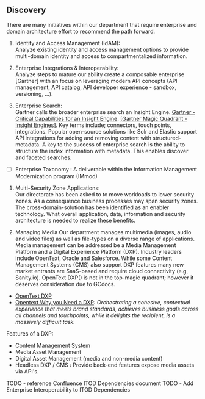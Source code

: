 ## Discovery

There are many initiatives within our department that require enterprise and domain architecture effort to recommend the path forward.

1. Identity and Access Management (IdAM):  
Analyze existing identity and access management options to provide multi-domain identity and access to compartmentalized information.


1. Enterprise Integrations & Interoperability:  
Analyze steps to mature our ability create a composable enterprise [Gartner] with an focus on leveraging modern API concepts (API management, API catalog, API developer experience - sandbox, versioning, ...).


1. Enterprise Search:  
Gartner calls the broader enterprise search an Insight Engine. [Gartner - Critical Capabilities for an Insight Engine](https://www.gartner.com/document/4000026?ref=solrAll&refval=312773615).  [[Gartner Magic Quadrant - Insight Engines]](https://www.gartner.com/document/3999454?ref=ddisp&refval=4000026).  Key terms include; connectors, touch points, integrations.  Popular open-source solutions like Solr and Elastic support API integrations for adding and removing content with structured-metadata.   A key to the success of enterprise search is the ability to structure the index information with metadata.  This enables discover and faceted searches.
  - [ ] Enterprise Taxonomy : A deliverable within the Information Management Modernization program (IMmod)


1. Multi-Security Zone Applications:  
Our directorate has been asked to to move workloads to lower security zones.  As a consequence business processes may span security zones.  The cross-domain-solution has been identified as an enabler technology.  What overall application, data, information and security architecture is needed to realize these benefits.    

1. Managing Media
Our department manages multimedia (images, audio and video files) as well as file-types on a diverse range of applications.  Media management can be addressed be a Media Management Platform and a Digital Experience Platform (DXP).  Industry leaders include OpenText, Oracle and Salesforce.  While some Content Management Systems (CMS) also support DXP features many new market entrants are SaaS-based and require cloud connectivity (e.g, Sanity.io).   OpenText DXP() is not in the top-magic quadrant; however it deserves consideration due to GCdocs.
- [OpenText DXP](https://www.opentext.com/products-and-solutions/products/customer-experience-management/digital-experience-platform)
- [Opentext Why you Need a DXP](https://blogs.opentext.com/digital-experience-platform/): *Orchestrating a cohesive, contextual experience that meets brand standards, achieves business goals across all channels and touchpoints, while it delights the recipient, is a massively difficult task.*

Features of a DXP:
- Content Management System
- Media Asset Management
- Digital Asset Management (media and non-media content)
- Headless DXP / CMS : Provide back-end features expose media assets via API's.


TODO - reference Confluence ITOD Dependencies document
TODO - Add Enterprise Interoperability to ITOD Dependencies
